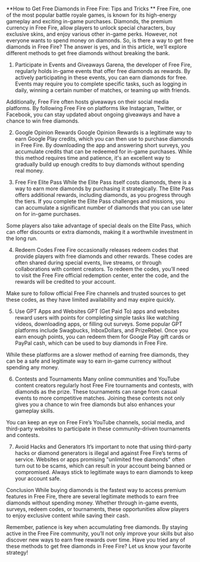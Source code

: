 **How to Get Free Diamonds in Free Fire: Tips and Tricks
**
Free Fire, one of the most popular battle royale games, is known for its high-energy gameplay and exciting in-game purchases. Diamonds, the premium currency in Free Fire, allow players to unlock special characters, buy exclusive skins, and enjoy various other in-game perks. However, not everyone wants to spend money on diamonds. So, is there a way to get free diamonds in Free Fire? The answer is yes, and in this article, we’ll explore different methods to get free diamonds without breaking the bank.

1. Participate in Events and Giveaways
Garena, the developer of Free Fire, regularly holds in-game events that offer free diamonds as rewards. By actively participating in these events, you can earn diamonds for free. Events may require you to complete specific tasks, such as logging in daily, winning a certain number of matches, or teaming up with friends.

Additionally, Free Fire often hosts giveaways on their social media platforms. By following Free Fire on platforms like Instagram, Twitter, or Facebook, you can stay updated about ongoing giveaways and have a chance to win free diamonds.

2. Google Opinion Rewards
Google Opinion Rewards is a legitimate way to earn Google Play credits, which you can then use to purchase diamonds in Free Fire. By downloading the app and answering short surveys, you accumulate credits that can be redeemed for in-game purchases. While this method requires time and patience, it's an excellent way to gradually build up enough credits to buy diamonds without spending real money.

3. Free Fire Elite Pass
While the Elite Pass itself costs diamonds, there is a way to earn more diamonds by purchasing it strategically. The Elite Pass offers additional rewards, including diamonds, as you progress through the tiers. If you complete the Elite Pass challenges and missions, you can accumulate a significant number of diamonds that you can use later on for in-game purchases.

Some players also take advantage of special deals on the Elite Pass, which can offer discounts or extra diamonds, making it a worthwhile investment in the long run.

4. Redeem Codes
Free Fire occasionally releases redeem codes that provide players with free diamonds and other rewards. These codes are often shared during special events, live streams, or through collaborations with content creators. To redeem the codes, you’ll need to visit the Free Fire official redemption center, enter the code, and the rewards will be credited to your account.

Make sure to follow official Free Fire channels and trusted sources to get these codes, as they have limited availability and may expire quickly.

5. Use GPT Apps and Websites
GPT (Get Paid To) apps and websites reward users with points for completing simple tasks like watching videos, downloading apps, or filling out surveys. Some popular GPT platforms include Swagbucks, InboxDollars, and PrizeRebel. Once you earn enough points, you can redeem them for Google Play gift cards or PayPal cash, which can be used to buy diamonds in Free Fire.

While these platforms are a slower method of earning free diamonds, they can be a safe and legitimate way to earn in-game currency without spending any money.

6. Contests and Tournaments
Many online communities and YouTube content creators regularly host Free Fire tournaments and contests, with diamonds as the prize. These tournaments can range from casual events to more competitive matches. Joining these contests not only gives you a chance to win free diamonds but also enhances your gameplay skills.

You can keep an eye on Free Fire’s YouTube channels, social media, and third-party websites to participate in these community-driven tournaments and contests.

7. Avoid Hacks and Generators
It’s important to note that using third-party hacks or diamond generators is illegal and against Free Fire’s terms of service. Websites or apps promising "unlimited free diamonds" often turn out to be scams, which can result in your account being banned or compromised. Always stick to legitimate ways to earn diamonds to keep your account safe.

Conclusion
While buying diamonds is the fastest way to access premium features in Free Fire, there are several legitimate methods to earn free diamonds without spending money. Whether through in-game events, surveys, redeem codes, or tournaments, these opportunities allow players to enjoy exclusive content while saving their cash.

Remember, patience is key when accumulating free diamonds. By staying active in the Free Fire community, you’ll not only improve your skills but also discover new ways to earn free rewards over time. Have you tried any of these methods to get free diamonds in Free Fire? Let us know your favorite strategy!






